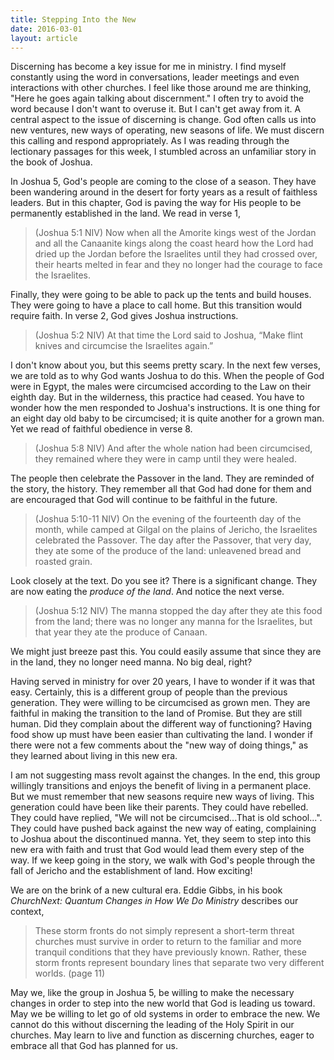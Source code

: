 ```yaml
---
title: Stepping Into the New
date: 2016-03-01
layout: article
---
```

 
Discerning has become a key issue for me in ministry. I find myself constantly using the word in conversations, leader meetings and even interactions with other churches. I feel like those around me are thinking, "Here he goes again talking about discernment." I often try to avoid the word because I don't want to overuse it. But I can't get away from it. A central aspect to the issue of discerning is change. God often calls us into new ventures, new ways of operating, new seasons of life. We must discern this calling and respond appropriately. As I was reading through the lectionary passages for this week, I stumbled across an unfamiliar story in the book of Joshua. 

In Joshua 5, God's people are coming to the close of a season. They have been wandering around in the desert for forty years as a result of faithless leaders. But in this chapter, God is paving the way for His people to be permanently established in the land. We read in verse 1,

>(Joshua 5:1 NIV) Now when all the Amorite kings west of the Jordan and all the Canaanite kings along the coast heard how the Lord had dried up the Jordan before the Israelites until they had crossed over, their hearts melted in fear and they no longer had the courage to face the Israelites.

Finally, they were going to be able to pack up the tents and build houses. They were going to have a place to call home. But this transition would require faith. In verse 2, God gives Joshua instructions.

>(Joshua 5:2 NIV) At that time the Lord said to Joshua, “Make flint knives and circumcise the Israelites again.”

I don't know about you, but this seems pretty scary. In the next few verses, we are told as to why God wants Joshua to do this. When the people of God were in Egypt, the males were circumcised according to the Law on their eighth day. But in the wilderness, this practice had ceased. You have to wonder how the men responded to Joshua's instructions. It is one thing for an eight day old baby to be circumcised; it is quite another for a grown man. Yet we read of faithful obedience in verse 8.

>(Joshua 5:8 NIV) And after the whole nation had been circumcised, they remained where they were in camp until they were healed.

The people then celebrate the Passover in the land. They are reminded of the story, the history. They remember all that God had done for them and are encouraged that God will continue to be faithful in the future.

>(Joshua 5:10-11 NIV) On the evening of the fourteenth day of the month, while camped at Gilgal on the plains of Jericho, the Israelites celebrated the Passover. The day after the Passover, that very day, they ate some of the produce of the land: unleavened bread and roasted grain.

Look closely at the text. Do you see it? There is a significant change. They are now eating the _produce of the land_. And notice the next verse.

>(Joshua 5:12 NIV) The manna stopped the day after they ate this food from the land; there was no longer any manna for the Israelites, but that year they ate the produce of Canaan.

We might just breeze past this. You could easily assume that since they are in the land, they no longer need manna. No big deal, right? 

Having served in ministry for over 20 years, I have to wonder if it was that easy. Certainly, this is a different group of people than the previous generation. They were willing to be circumcised as grown men. They are faithful in making the transition to the land of Promise. But they are still human. Did they complain about the different way of functioning? Having food show up must have been easier than cultivating the land. I wonder if there were not a few comments about the "new way of doing things," as they learned about living in this new era.

I am not suggesting mass revolt against the changes. In the end, this group willingly transitions and enjoys the benefit of living in a permanent place. But we must remember that new seasons require new ways of living. This generation could have been like their parents. They could have rebelled. They could have replied, "We will not be circumcised...That is old school...". They could have pushed back against the new way of eating, complaining to Joshua about the discontinued manna. Yet, they seem to step into this new era with faith and trust that God would lead them every step of the way. If we keep going in the story, we walk with God's people through the fall of Jericho and the establishment of land. How exciting!

We are on the brink of a new cultural era. Eddie Gibbs, in his book _ChurchNext: Quantum Changes in How We Do Ministry_ describes our context,

>These storm fronts do not simply represent a short-term threat churches must survive in order to return to the familiar and more tranquil conditions that they have previously known. Rather, these storm fronts represent boundary lines that separate two very different worlds. (page 11)

May we, like the group in Joshua 5, be willing to make the necessary changes in order to step into the new world that God is leading us toward. May we be willing to let go of old systems in order to embrace the new. We cannot do this without discerning the leading of the Holy Spirit in our churches. May learn to live and function as discerning churches, eager to embrace all that God has planned for us.




